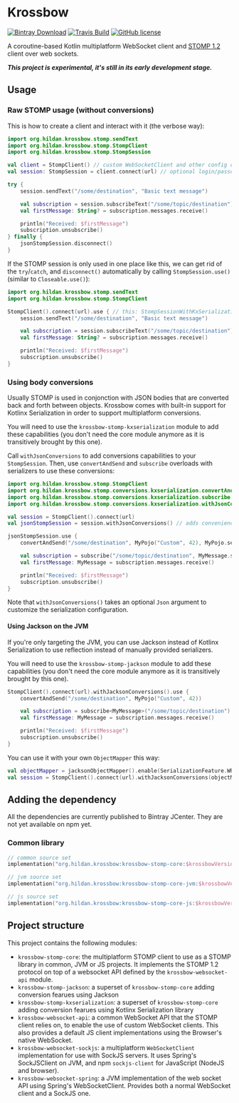 # Krossbow

[![Bintray Download](https://img.shields.io/bintray/v/joffrey-bion/maven/krossbow-stomp-core.svg?label=bintray)](https://bintray.com/joffrey-bion/maven/krossbow-stomp-core/_latestVersion)
[![Travis Build](https://img.shields.io/travis/joffrey-bion/krossbow/master.svg)](https://travis-ci.org/joffrey-bion/krossbow)
[![GitHub license](https://img.shields.io/badge/license-MIT-blue.svg)](https://github.com/joffrey-bion/krossbow/blob/master/LICENSE)

A coroutine-based Kotlin multiplatform WebSocket client and [STOMP 1.2](https://stomp.github.io/index.html) client
 over web sockets.

***This project is experimental, it's still in its early development stage.***

## Usage

### Raw STOMP usage (without conversions)

This is how to create a client and interact with it (the verbose way):

```kotlin
import org.hildan.krossbow.stomp.sendText
import org.hildan.krossbow.stomp.StompClient
import org.hildan.krossbow.stomp.StompSession

val client = StompClient() // custom WebSocketClient and other config can be passed in here
val session: StompSession = client.connect(url) // optional login/passcode can be provided here

try {
    session.sendText("/some/destination", "Basic text message") 

    val subscription = session.subscribeText("/some/topic/destination")
    val firstMessage: String? = subscription.messages.receive()

    println("Received: $firstMessage")
    subscription.unsubscribe()
} finally {
    jsonStompSession.disconnect()
}
```

If the STOMP session is only used in one place like this, we can get rid of the `try`/`catch`, and `disconnect()` 
automatically by calling `StompSession.use()` (similar to `Closeable.use()`):

```kotlin
import org.hildan.krossbow.stomp.sendText
import org.hildan.krossbow.stomp.StompClient

StompClient().connect(url).use { // this: StompSessionWithKxSerialization
    session.sendText("/some/destination", "Basic text message") 

    val subscription = session.subscribeText("/some/topic/destination")
    val firstMessage: String? = subscription.messages.receive()

    println("Received: $firstMessage")
    subscription.unsubscribe()
}
```

### Using body conversions

Usually STOMP is used in conjonction with JSON bodies that are converted back and forth between objects.
Krossbow comes with built-in support for Kotlinx Serialization in order to support multiplatform conversions.

You will need to use the `krossbow-stomp-kxserialization` module to add these capabilities (you don't need the core
 module anymore as it is transitively brought by this one).

Call `withJsonConversions` to add conversions capabilities to your `StompSession`.
Then, use `convertAndSend` and `subscribe` overloads with serializers to use these conversions:

```kotlin
import org.hildan.krossbow.stomp.StompClient
import org.hildan.krossbow.stomp.conversions.kxserialization.convertAndSend
import org.hildan.krossbow.stomp.conversions.kxserialization.subscribe
import org.hildan.krossbow.stomp.conversions.kxserialization.withJsonConversions

val session = StompClient().connect(url)
val jsonStompSession = session.withJsonConversions() // adds convenience methods for kotlinx.serialization's conversions

jsonStompSession.use {
    convertAndSend("/some/destination", MyPojo("Custom", 42), MyPojo.serializer()) 

    val subscription = subscribe("/some/topic/destination", MyMessage.serializer())
    val firstMessage: MyMessage = subscription.messages.receive()

    println("Received: $firstMessage")
    subscription.unsubscribe()
}
```

Note that `withJsonConversions()` takes an optional `Json` argument to customize the serialization configuration.

#### Using Jackson on the JVM

If you're only targeting the JVM, you can use Jackson instead of Kotlinx Serialization to use reflection instead of
 manually provided serializers.
 
You will need to use the `krossbow-stomp-jackson` module to add these capabilities (you don't need the core
 module anymore as it is transitively brought by this one).

```kotlin
StompClient().connect(url).withJacksonConversions().use {
    convertAndSend("/some/destination", MyPojo("Custom", 42)) 

    val subscription = subscribe<MyMessage>("/some/topic/destination")
    val firstMessage: MyMessage = subscription.messages.receive()

    println("Received: $firstMessage")
    subscription.unsubscribe()
}
```

You can use it with your own `ObjectMapper` this way:

```kotlin
val objectMapper = jacksonObjectMapper().enable(SerializationFeature.WRITE_DATES_AS_TIMESTAMPS)
val session = StompClient().connect(url).withJacksonConversions(objectMapper)
```

## Adding the dependency

All the dependencies are currently published to Bintray JCenter.
They are not yet available on npm yet.

### Common library

```kotlin
// common source set
implementation("org.hildan.krossbow:krossbow-stomp-core:$krossbowVersion")

// jvm source set
implementation("org.hildan.krossbow:krossbow-stomp-core-jvm:$krossbowVersion")

// js source set
implementation("org.hildan.krossbow:krossbow-stomp-core-js:$krossbowVersion")
```

## Project structure
 
This project contains the following modules:
- `krossbow-stomp-core`: the multiplatform STOMP client to use as a STOMP library in common, JVM or JS projects. It
 implements the STOMP 1.2 protocol on top of a websocket API defined by the `krossbow-websocket-api` module.
- `krossbow-stomp-jackson`: a superset of `krossbow-stomp-core` adding conversion fearues using Jackson
- `krossbow-stomp-kxserialization`: a superset of `krossbow-stomp-core` adding conversion fearues using Kotlinx
 Serialization library
- `krossbow-websocket-api`: a common WebSocket API that the STOMP client relies on, to enable the use of custom
 WebSocket clients. This also provides a default JS client implementations using the Browser's native WebSocket.
- `krossbow-websocket-sockjs`: a multiplatform `WebSocketClient` implementation for use with SockJS servers. It uses
 Spring's SockJSClient on JVM, and npm `sockjs-client` for JavaScript (NodeJS and browser).
- `krossbow-websocket-spring`: a JVM implementation of the web socket API using Spring's WebSocketClient. Provides
 both a normal WebSocket client and a SockJS one.
